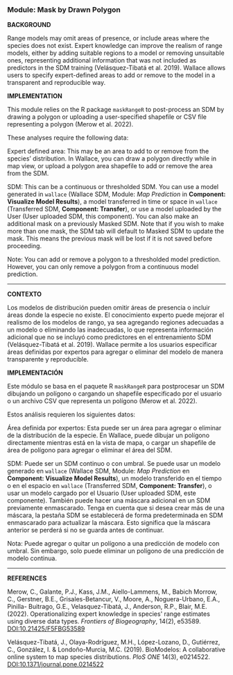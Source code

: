 ### **Module: Mask by Drawn Polygon**

**BACKGROUND**

Range models may omit areas of presence, or include areas where the species does not exist. Expert knowledge can improve the realism of range models, either by adding suitable regions to a model or removing unsuitable ones, representing additional information that was not included as predictors in the SDM training (Velásquez-Tibatá et al. 2019). Wallace allows users to specify expert-defined areas to add or remove to the model in a transparent and reproducible way.

**IMPLEMENTATION**

This module relies on the R package `maskRangeR` to post-process an SDM by drawing a polygon or uploading a user-specified shapefile or CSV file representing a polygon  (Merow et al. 2022). 

These analyses require the following data:

Expert defined area: This may be an area to add to or remove from the species’ distribution. In Wallace, you can draw a polygon directly while in map view, or upload a polygon area shapefile to add or remove the area from the SDM.

SDM: This can be a continuous or thresholded SDM. You can use a model generated in `wallace` (Wallace SDM, Module: *Map Prediction* in **Component: Visualize Model Results**), a model transferred in time or space in `wallace` (Transferred SDM, **Component: Transfer**), or use a model uploaded by the User (User uploaded SDM, this component). You can also make an additional mask on a previously Masked SDM. Note that if you wish to make more than one mask, the SDM tab will default to Masked SDM to update the mask. This means the previous mask will be lost if it is not saved before proceeding. 

Note: You can add or remove a polygon to a thresholded model prediction. However,  you can only remove a polygon from a continuous model prediction.

---

**CONTEXTO**

Los modelos de distribución pueden omitir áreas de presencia o incluir áreas donde la especie no existe. El conocimiento experto puede mejorar el realismo de los modelos de rango, ya sea agregando regiones adecuadas a un modelo o eliminando las inadecuadas, lo que representa información adicional que no se incluyó como predictores en el entrenamiento SDM (Velásquez-Tibatá et al. 2019). Wallace permite a los usuarios especificar áreas definidas por expertos para agregar o eliminar del modelo de manera transparente y reproducible.

**IMPLEMENTACIÓN**

Este módulo se basa en el paquete R `maskRangeR` para postprocesar un SDM dibujando un polígono o cargando un shapefile especificado por el usuario o un archivo CSV que representa un polígono (Merow et al. 2022).

Estos análisis requieren los siguientes datos:

Área definida por expertos: Esta puede ser un área para agregar o eliminar de la distribución de la especie. En Wallace, puede dibujar un polígono directamente mientras está en la vista de mapa, o cargar un shapefile de área de polígono para agregar o eliminar el área del SDM.

SDM: Puede ser un SDM continuo o con umbral. Se puede usar un modelo generado en `wallace` (Wallace SDM, Module: *Map Prediction* en **Component: Visualize Model Results**), un modelo transferido en el tiempo o en el espacio en `wallace` (Transferred SDM, **Component: Transfer**), o usar un modelo cargado por el Usuario (User uploaded SDM, este componente). También puede hacer una máscara adicional en un SDM previamente enmascarado. Tenga en cuenta que si desea crear más de una máscara, la pestaña SDM se establecerá de forma predeterminada en SDM enmascarado para actualizar la máscara. Esto significa que la máscara anterior se perderá si no se guarda antes de continuar.

Nota: Puede agregar o quitar un polígono a una predicción de modelo con umbral. Sin embargo, solo puede eliminar un polígono de una predicción de modelo continua.

---

**REFERENCES**

Merow, C., Galante, P.J., Kass, J.M., Aiello-Lammens, M., Babich Morrow, C., Gerstner, B.E., Grisales-Betancur, V., Moore, A., Noguera-Urbano, E.A., Pinilla- Buitrago, G.E., Velasquez-Tibatá, J., Anderson, R.P., Blair, M.E. (2022). Operationalizing expert knowledge in species' range estimates using diverse data types. *Frontiers of Biogeography*, 14(2), e53589. <a href="https://doi.org/10.21425/F5FBG53589" target="_blank">DOI:10.21425/F5FBG53589</a>

Velásquez-Tibatá, J., Olaya-Rodríguez, M.H., López-Lozano, D., Gutiérrez, C., González, I. & Londoño-Murcia, M.C. (2019). BioModelos: A collaborative online system to map species distributions. *PloS ONE* 14(3), e0214522. <a href="https://doi.org/10.1371/journal.pone.0214522" target="_blank">DOI:10.1371/journal.pone.0214522</a>
